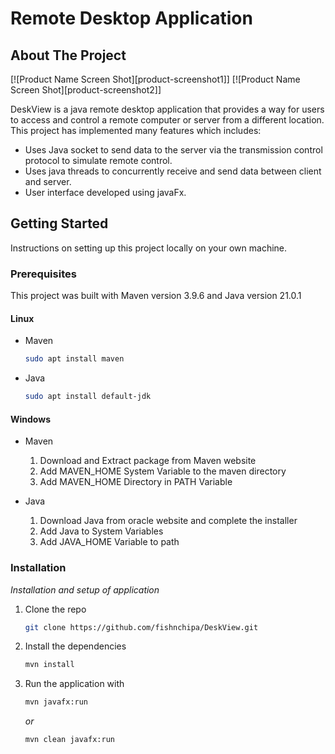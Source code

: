 # Remote Desktop Application 


<!-- ABOUT THE PROJECT -->
## About The Project

[![Product Name Screen Shot][product-screenshot1]]
[![Product Name Screen Shot][product-screenshot2]]


DeskView is a java remote desktop application that provides a way for users to access and control a remote computer or server from a different location. This project has implemented many features which includes: 
* Uses Java socket to send data to the server via the transmission control protocol to simulate remote control.
* Uses java threads to concurrently receive and send data between client and server.
* User interface developed using javaFx.




<!-- GETTING STARTED -->
## Getting Started

Instructions on setting up this project locally on your own machine.

### Prerequisites



This project was built with Maven version 3.9.6 and Java version 21.0.1

#### Linux
* Maven
  ```sh
  sudo apt install maven
  ```
* Java
    ```sh
  sudo apt install default-jdk
  ```

#### Windows
* Maven
  1. Download and Extract package from Maven website
  2. Add MAVEN_HOME System Variable to the maven directory
  3. Add MAVEN_HOME Directory in PATH Variable
 
     
* Java
  1. Download Java from oracle website and complete the installer
  2. Add Java to System Variables
  3. Add JAVA_HOME Variable to path
  
    
### Installation

_Installation and setup of application_

1. Clone the repo
   ```sh
   git clone https://github.com/fishnchipa/DeskView.git
   ```   
2. Install the dependencies 
   ```sh
   mvn install
   ```
3. Run the application with
   ```sh
   mvn javafx:run
   ```
   _or_
   
      ```sh
   mvn clean javafx:run
   ```






